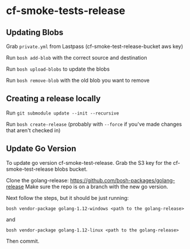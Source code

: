 # cf-smoke-tests-release

## Updating Blobs
Grab `private.yml` from Lastpass (cf-smoke-test-release-bucket aws key)

Run `bosh add-blob` with the correct source and destination

Run `bosh upload-blobs` to update the blobs

Run `bosh remove-blob` with the old blob you want to remove

## Creating a release locally

Run `git submodule update --init --recursive`

Run `bosh create-release` (probably with `--force`
if you've made changes that aren't checked in)

## Update Go Version

To update go version cf-smoke-test-release. Grab the S3 key for the cf-smoke-test-release blobs bucket.

Clone the golang-release: https://github.com/bosh-packages/golang-release
Make sure the repo is on a branch with the new go version.

Next follow the steps, but it should be just running:

`bosh vendor-package golang-1.12-windows <path to the golang-release>`

and

`bosh vendor-package golang-1.12-linux <path to the golang-release>`

Then commit.
